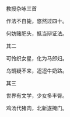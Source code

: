 教授杂咏三首

  

作法不自毙，悠然过四十。

何妨赌肥头，抵当辩证法。

  

其二

  

可怜织女星，化为马郎妇。

乌鹊疑不来，迢迢牛奶路。

  

其三

  

世界有文学，少女多丰臀。

鸡汤代猪肉，北新遂掩门。